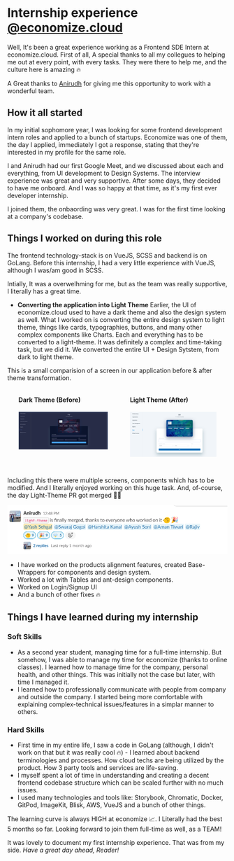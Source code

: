 
# Internship experience [@economize.cloud](https://economize.cloud)

Well, It's been a great experience working as a Frontend SDE Intern at economize.cloud. First of all, A special thanks to all my collegues to helping me out at every point, with every tasks. They were there to help me, and the culture here is amazing 🔥

A Great thanks to [Anirudh](https://www.linkedin.com/in/manirudh/) for giving me this opportunity to work with a wonderful team.

## How it all started

In my initial sophomore year, I was looking for some frontend development intern roles and applied to a bunch of startups. Economize was one of them, the day I applied, immediately I got a response, stating that they're interested in my profile for the same role.

I and Anirudh had our first Google Meet, and we discussed about each and everything, from UI development to Design Systems. The interview experience was great and very supportive.
After some days, they decided to have me onboard.
And I was so happy at that time, as it's my first ever developer internship.

I joined them, the onbaording was very great. I was for the first time looking at a company's codebase.

## Things I worked on during this role

The frontend technology-stack is on VueJS, SCSS and backend is on GoLang. Before this internship, I had a very little experience with VueJS, although I was/am good in SCSS.

Intially, It was a overwelhming for me, but as the team was really supportive, I literally has a great time.

- **Converting the application into Light Theme**
Earlier, the UI of economize.cloud used to have a dark theme and also the design system as well. What I worked on is converting the entire design system to light theme, things like cards, typographies, buttons, and many other complex components like Charts. Each and everything has to be converted to a light-theme. It was definitely a complex and time-taking task, but we did it. We converted the entire UI + Design Sytstem, from dark to light theme.

This is a small comparision of a screen in our application before & after theme transformation.

<div style="display: grid; grid-template-columns: auto auto; align-items: flex-start; justify-content: space-evenly; margin-bottom: 3em;">
    <div class="dark-theme-ss-wrapper" style="width: 80%; margin-right: auto; margin-left: auto;">
        <h4>Dark Theme (Before)</h4>
        <img src="screenshots/app-dark-theme-economize.png" alt="dark-theme-screenshot" style="width: 100%;" />
    </div>
    <div class="light-theme-ss-wrapper" style="width: 80%; margin-right: auto; margin-left: auto;">
        <h4>Light Theme (After)</h4>
        <img src="screenshots/app-light-theme-economize.png" alt="light-theme-screenshot" style="width: 100%;" />
    </div>
</div>

Including this there were multiple screens, components which has to be modified. And I literally enjoyed working on this huge task.
And, of-course, the day Light-Theme PR got merged 🎉🎉

![finally-merged-msg](screenshots/slack-hurray-message-light-theme.png)

- I have worked on the products alignment features, created Base-Wrappers for components and design system.
- Worked a lot with Tables and ant-design components.
- Worked on Login/Signup UI
- And a bunch of other fixes 🔥

## Things I have learned during my internship

### Soft Skills

- As a second year student, managing time for a full-time internship. But somehow, I was able to manage my time for economize (thanks to online classes). I learned how to manage time for the company, personal health, and other things. This was initially not the case but later, with time I managed it.
- I learned how to professionally communicate with people from company and outside the company. I started being more comfortable with explaining complex-technical issues/features in a simplar manner to others.

### Hard Skills

- First time in my entire life, I saw a code in GoLang (although, I didn't work on that but it was really cool :fire:) - I learned about backend terminologies and processes. How cloud techs are being utilized by the product. How 3 party tools and services are life-saving.
- I myself spent a lot of time in understanding and creating a decent frontend codebase structure which can be scaled further with no much issues.
- I used many technologies and tools like: Storybook, Chromatic, Docker, GitPod, ImageKit, Blisk, AWS, VueJS and a bunch of other things.

The learning curve is always HIGH at economize 📈. 
I Literally had the best 5 months so far. Looking forward to join them full-time as well, as a TEAM!

It was lovely to document my first internship experience. 
That was from my side. 
*Have a great day ahead, Reader!*